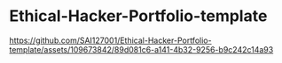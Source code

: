 # Ethical-Hacker-Portfolio-template






https://github.com/SAI127001/Ethical-Hacker-Portfolio-template/assets/109673842/89d081c6-a141-4b32-9256-b9c242c14a93

